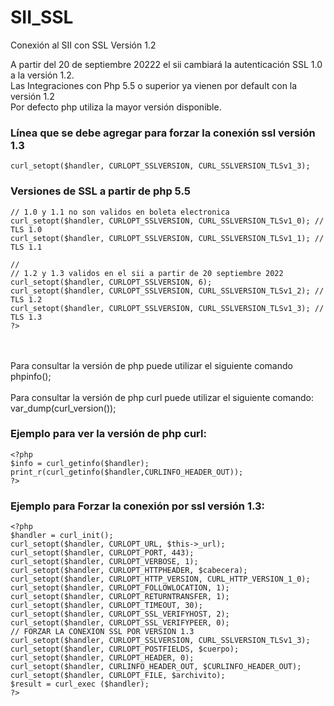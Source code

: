 # SII_SSL
Conexión al SII con SSL Versión 1.2

A partir del 20 de septiembre 20222 el sii cambiará la autenticación SSL 1.0 a la versión 1.2.
<br>Las Integraciones con Php 5.5 o superior ya vienen por default con la versión 1.2
<br>Por defecto php utiliza la mayor versión disponible.

<h3>Línea que se debe agregar para forzar la conexión ssl versión 1.3</h3>

```
curl_setopt($handler, CURLOPT_SSLVERSION, CURL_SSLVERSION_TLSv1_3);
```

<h3>Versiones de SSL a partir de php 5.5</h3>

```
// 1.0 y 1.1 no son validos en boleta electronica
curl_setopt($handler, CURLOPT_SSLVERSION, CURL_SSLVERSION_TLSv1_0); // TLS 1.0
curl_setopt($handler, CURLOPT_SSLVERSION, CURL_SSLVERSION_TLSv1_1); // TLS 1.1

//
// 1.2 y 1.3 validos en el sii a partir de 20 septiembre 2022
curl_setopt($handler, CURLOPT_SSLVERSION, 6); 
curl_setopt($handler, CURLOPT_SSLVERSION, CURL_SSLVERSION_TLSv1_2); // TLS 1.2 
curl_setopt($handler, CURLOPT_SSLVERSION, CURL_SSLVERSION_TLSv1_3); // TLS 1.3 
?>
```

<br>
<br>Para consultar la versión de php puede utilizar el siguiente comando
<br>phpinfo();
<br>
<br>Para consultar la versión de php curl puede utilizar el siguiente comando:
<br>var_dump(curl_version());
<br>

<h3>Ejemplo para ver la versión de php curl:</h3>

```
<?php
$info = curl_getinfo($handler);
print_r(curl_getinfo($handler,CURLINFO_HEADER_OUT)); 
?>
```

<h3>Ejemplo para Forzar la conexión por ssl versión 1.3:</h3>

```
<?php
$handler = curl_init();
curl_setopt($handler, CURLOPT_URL, $this->_url);
curl_setopt($handler, CURLOPT_PORT, 443);
curl_setopt($handler, CURLOPT_VERBOSE, 1);
curl_setopt($handler, CURLOPT_HTTPHEADER, $cabecera);
curl_setopt($handler, CURLOPT_HTTP_VERSION, CURL_HTTP_VERSION_1_0);
curl_setopt($handler, CURLOPT_FOLLOWLOCATION, 1);
curl_setopt($handler, CURLOPT_RETURNTRANSFER, 1);
curl_setopt($handler, CURLOPT_TIMEOUT, 30);
curl_setopt($handler, CURLOPT_SSL_VERIFYHOST, 2);
curl_setopt($handler, CURLOPT_SSL_VERIFYPEER, 0);
// FORZAR LA CONEXION SSL POR VERSION 1.3
curl_setopt($handler, CURLOPT_SSLVERSION, CURL_SSLVERSION_TLSv1_3); 
curl_setopt($handler, CURLOPT_POSTFIELDS, $cuerpo);
curl_setopt($handler, CURLOPT_HEADER, 0);
curl_setopt($handler, CURLINFO_HEADER_OUT, $CURLINFO_HEADER_OUT);
curl_setopt($handler, CURLOPT_FILE, $archivito);
$result = curl_exec ($handler);
?>
```

